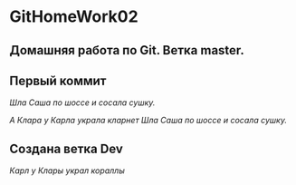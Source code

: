 # GitHomeWork02
## Домашняя работа по Git. Ветка master.
## Первый коммит
*Шла Саша по шоссе и сосала сушку.*

*А Клара у Карла украла кларнет*
*Шла Саша по шоссе и сосала сушку.*

## Создана ветка Dev
*Карл у Клары украл кораллы*